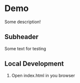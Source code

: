 # Demo

Some description!

## Subheader

Some text for testing

## Local Development

1. Open index.html in you browser
